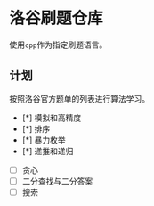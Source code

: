 # 洛谷刷题仓库

使用`cpp`作为指定刷题语言。

## 计划

按照洛谷官方题单的列表进行算法学习。

- [*] 模拟和高精度
- [*] 排序
- [*] 暴力枚举
- [*] 递推和递归
- [ ] 贪心
- [ ] 二分查找与二分答案
- [ ] 搜索